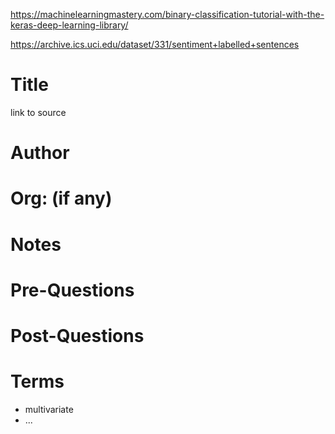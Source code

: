 https://machinelearningmastery.com/binary-classification-tutorial-with-the-keras-deep-learning-library/

https://archive.ics.uci.edu/dataset/331/sentiment+labelled+sentences

# Title
link to source
# Author
# Org: (if any)

# Notes

# Pre-Questions

# Post-Questions

# Terms
  - multivariate
 - ...